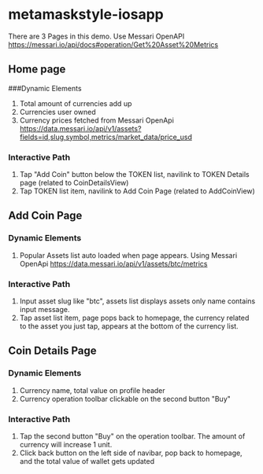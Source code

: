 # metamaskstyle-iosapp

There are 3 Pages in this demo.
Use Messari OpenAPI
https://messari.io/api/docs#operation/Get%20Asset%20Metrics

## Home page

###Dynamic Elements
1. Total amount of currencies add up
2. Currencies user owned
3. Currency prices fetched from Messari OpenApi
https://data.messari.io/api/v1/assets?fields=id,slug,symbol,metrics/market_data/price_usd

### Interactive Path
1. Tap "Add Coin" button below the TOKEN list, navilink to TOKEN Details page (related to CoinDetailsView)
2. Tap TOKEN list item, navilink to Add Coin Page (related to AddCoinView)

## Add Coin Page
### Dynamic Elements
1. Popular Assets list auto loaded when page appears. Using Messari OpenApi
https://data.messari.io/api/v1/assets/btc/metrics

### Interactive Path
1. Input asset slug like "btc", assets list displays assets only name contains input message.
2. Tap asset list item, page pops back to homepage, the currency related to the asset you just tap, appears at the bottom of the currency list.

## Coin Details Page
### Dynamic Elements
1. Currency name, total value on profile header
2. Currency operation toolbar clickable on the second button "Buy"

### Interactive Path
1. Tap the second button "Buy" on the operation toolbar. The amount of currency will increase 1 unit.
2. Click back button on the left side of navibar, pop back to homepage, and the total value of wallet gets updated


